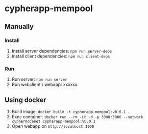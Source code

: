 
# cypherapp-mempool

## Manually
### Install

1. Install server dependencies: ```npm run server-deps```
2. Install client dependencies: ```npm run client-deps```

### Run

1. Run server: ```npm run server```
2. Run webclient / webapp: xxxxxx

## Using docker

1. Build image: ```docker build -t cypherapp-mempool:v0.0.1 .```
2. Exec container: ```docker run --rm -it -d -p 3000:3000 --network cyphernodenet cypherapp-mempool:v0.0.1```
3. Open webapp on ```http://localhost:3000```
